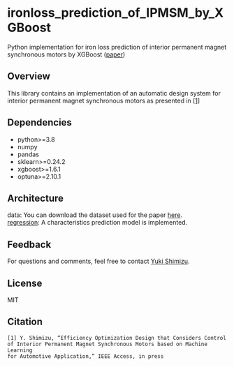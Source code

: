 # ironloss_prediction_of_IPMSM_by_XGBoost

Python implementation for iron loss prediction of interior permanent magnet synchronous motors by XGBoost ([paper](https://ieeexplore.ieee.org/document/10002362))

## Overview
This library contains an implementation of an automatic design system for interior permanent magnet synchronous motors as presented in [[1]]((https://ieeexplore.ieee.org/document/10002362))

## Dependencies
- python>=3.8
- numpy
- pandas
- sklearn>=0.24.2
- xgboost>=1.6.1
- optuna>=2.10.1

## Architecture
data: You can download the dataset used for the paper [here](https://ieee-dataport.org/documents/dataset-iron-losses-ipmsms).  
[regression](/regression.py): A characteristics prediction model is implemented.


## Feedback
For questions and comments, feel free to contact [Yuki Shimizu](yshimizu@fc.ritsumei.ac.jp).

## License
MIT

## Citation
```
[1] Y. Shimizu, “Efficiency Optimization Design that Considers Control 
of Interior Permanent Magnet Synchronous Motors based on Machine Learning 
for Automotive Application,” IEEE Access, in press
```
